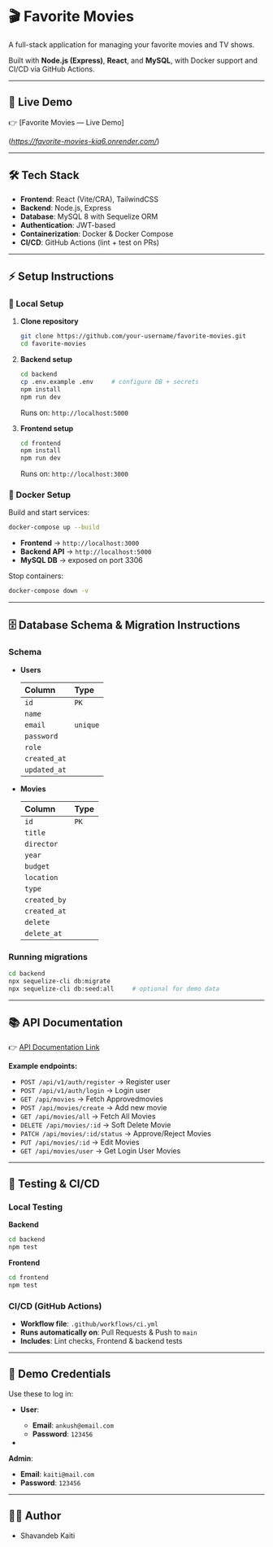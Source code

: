 # 🎬 Favorite Movies

A full-stack application for managing your favorite movies and TV shows.

Built with **Node.js (Express)**, **React**, and **MySQL**, with Docker support and CI/CD via GitHub Actions.

-----

## 🚀 Live Demo

👉 [Favorite Movies — Live Demo]

(*https://favorite-movies-kia6.onrender.com/*)

-----

## 🛠️ Tech Stack

  * **Frontend**: React (Vite/CRA), TailwindCSS
  * **Backend**: Node.js, Express
  * **Database**: MySQL 8 with Sequelize ORM
  * **Authentication**: JWT-based
  * **Containerization**: Docker & Docker Compose
  * **CI/CD**: GitHub Actions (lint + test on PRs)

-----

## ⚡ Setup Instructions

### 🔹 Local Setup

1.  **Clone repository**

    ```bash
    git clone https://github.com/your-username/favorite-movies.git
    cd favorite-movies
    ```

2.  **Backend setup**

    ```bash
    cd backend
    cp .env.example .env     # configure DB + secrets
    npm install
    npm run dev
    ```

    Runs on: `http://localhost:5000`

3.  **Frontend setup**

    ```bash
    cd frontend
    npm install
    npm run dev
    ```

    Runs on: `http://localhost:3000`

### 🔹 Docker Setup

Build and start services:

```bash
docker-compose up --build
```

  * **Frontend** → `http://localhost:3000`
  * **Backend API** → `http://localhost:5000`
  * **MySQL DB** → exposed on port 3306

Stop containers:

```bash
docker-compose down -v
```

-----

## 🗄️ Database Schema & Migration Instructions

### Schema

  * **Users**

    | Column | Type |
    | :--- | :--- |
    | `id` | `PK` |
    | `name` | |
    | `email` | `unique` |
    | `password` | |
    | `role` | |
    | `created_at` | |
    | `updated_at` | |

  * **Movies**

    | Column | Type |
    | :--- | :--- |
    | `id` | `PK` |
    | `title` | |
    | `director` | |
    | `year` | |
    | `budget` | |
    | `location` | |
    | `type` | |
    | `created_by` | 
    | `created_at` | |
    | `delete` | |
     | `delete_at` | |

### Running migrations

```bash
cd backend
npx sequelize-cli db:migrate
npx sequelize-cli db:seed:all     # optional for demo data
```

-----

## 📚 API Documentation

👉 [API Documentation Link](https://www.google.com/search?q=https://your-api-docs-link.com)

**Example endpoints:**

  * `POST /api/v1/auth/register` → Register user
  * `POST /api/v1/auth/login` → Login user
  * `GET /api/movies` → Fetch Approvedmovies
  * `POST /api/movies/create` → Add new movie
  * `GET /api/movies/all` → Fetch All Movies
  * `DELETE /api/movies/:id` → Soft Delete Movie
  * `PATCH /api/movies/:id/status` → Approve/Reject Movies
  * `PUT /api/movies/:id` → Edit Movies
  * `GET /api/movies/user` → Get Login User Movies

-----

## 🧪 Testing & CI/CD

### Local Testing

**Backend**

```bash
cd backend
npm test
```

**Frontend**

```bash
cd frontend
npm test
```

### CI/CD (GitHub Actions)

  * **Workflow file**: `.github/workflows/ci.yml`
  * **Runs automatically on**: Pull Requests & Push to `main`
  * **Includes**: Lint checks, Frontend & backend tests

-----

## 🔑 Demo Credentials

Use these to log in:

* **User**:
  * **Email**: `ankush@email.com`
  * **Password**: `123456`

*
**Admin**:
  * **Email**: `kaiti@mail.com`
  * **Password**: `123456`

-----

## 👨‍💻 Author

  * Shavandeb Kaiti
